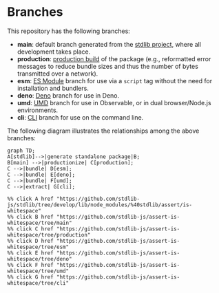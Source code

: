 <!--

@license Apache-2.0

Copyright (c) 2023 The Stdlib Authors.

Licensed under the Apache License, Version 2.0 (the "License");
you may not use this file except in compliance with the License.
You may obtain a copy of the License at

    http://www.apache.org/licenses/LICENSE-2.0

Unless required by applicable law or agreed to in writing, software
distributed under the License is distributed on an "AS IS" BASIS,
WITHOUT WARRANTIES OR CONDITIONS OF ANY KIND, either express or implied.
See the License for the specific language governing permissions and
limitations under the License.

-->

# Branches

This repository has the following branches:

-   **main**: default branch generated from the [stdlib project][stdlib-url], where all development takes place.
-   **production**: [production build][production-url] of the package (e.g., reformatted error messages to reduce bundle sizes and thus the number of bytes transmitted over a network).
-   **esm**: [ES Module][esm-url] branch for use via a `script` tag without the need for installation and bundlers.
-   **deno**: [Deno][deno-url] branch for use in Deno.
-   **umd**: [UMD][umd-url] branch for use in Observable, or in dual browser/Node.js environments.
-   **cli**: [CLI][cli-url] branch for use on the command line.

The following diagram illustrates the relationships among the above branches:

```mermaid
graph TD;
A[stdlib]-->|generate standalone package|B;
B[main] -->|productionize| C[production];
C -->|bundle| D[esm];
C -->|bundle| E[deno];
C -->|bundle| F[umd];
C -->|extract| G[cli];

%% click A href "https://github.com/stdlib-js/stdlib/tree/develop/lib/node_modules/%40stdlib/assert/is-whitespace"
%% click B href "https://github.com/stdlib-js/assert-is-whitespace/tree/main"
%% click C href "https://github.com/stdlib-js/assert-is-whitespace/tree/production"
%% click D href "https://github.com/stdlib-js/assert-is-whitespace/tree/esm"
%% click E href "https://github.com/stdlib-js/assert-is-whitespace/tree/deno"
%% click F href "https://github.com/stdlib-js/assert-is-whitespace/tree/umd"
%% click G href "https://github.com/stdlib-js/assert-is-whitespace/tree/cli"
```

[stdlib-url]: https://github.com/stdlib-js/stdlib/tree/develop/lib/node_modules/%40stdlib/assert/is-whitespace
[production-url]: https://github.com/stdlib-js/assert-is-whitespace/tree/production
[deno-url]: https://github.com/stdlib-js/assert-is-whitespace/tree/deno
[umd-url]: https://github.com/stdlib-js/assert-is-whitespace/tree/umd
[esm-url]: https://github.com/stdlib-js/assert-is-whitespace/tree/esm
[cli-url]: https://github.com/stdlib-js/assert-is-whitespace/tree/cli